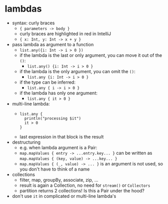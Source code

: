 # lambdas

- syntax: curly braces
    - `{ parameters -> body }`
    - curly braces are highlighted in red in IntelliJ
    - `{ x: Int, y: Int -> x + y }`
- pass lambda as argument to a function
    - `list.any({i: Int -> i > 0 })`
    - if the lambda is the last or only argument, you can move it out of the `()`:
        - `list.any() {i: Int -> i > 0 }`
    - if the lambda is the only argument, you can omit the `()`:
        - `list.any {i: Int -> i > 0 }`
    - if the type can be inferred:
        - `list.any { i -> i > 0 }`
    - if the lambda has only one argument:
        - `list.any { it > 0 }`
- multi-line lambda:
    - ```
      list.any {
        println("processing $it")
        it > 0
      }
      ```
    - last expression in that block is the result
- destructuring
    - e.g. when lambda argument is a Pair:
    - `map.mapValues { entry -> ...entry.key... }` can be written as `map.mapValues { (key, value) -> ...key... }`
    - `map.mapValues { (_, value) -> ... }` is an argument is not used, so you don't have to think of a name
- collections
    - filter, map, groupBy, associate, zip, ...
    - result is again a Collection, no need for `stream()` or `Collectors`
    - partition returns 2 collections! Is this a Pair under the hood?
- don't use `it` in complicated or multi-line lambda's

    
